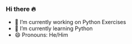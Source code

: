 ### Hi there 🔥

- 🔭 I’m currently working on Python Exercises 
- 🌱 I’m currently learning Python
- 😄 Pronouns: He/Him 
